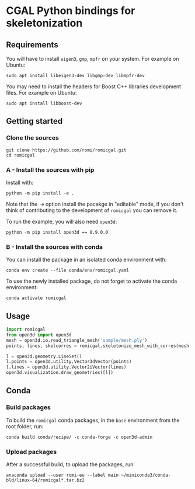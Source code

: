 # CGAL Python bindings for skeletonization

## Requirements
You will have to install `eigen3`, `gmp`, `mpfr` on your system.
For example on Ubuntu:
```shell
sudo apt install libeigen3-dev libgmp-dev libmpfr-dev
```

You may need to install the headers for Boost C++ libraries development files.
For example on Ubuntu:
```shell
sudo apt install libboost-dev
```

## Getting started

### Clone the sources
```shell
git clone https://github.com/romi/romicgal.git
cd romicgal
```

### A - Install the sources with pip
Install with:
```shell
python -m pip install -e .
```
Note that the `-e` option install the pacakge in "editable" mode, if you don't think of contributing to the development of `romicgal` you can remove it.

To run the example, you will also need `open3d`:
```shell
python -m pip install open3d == 0.9.0.0
```

### B - Install the sources with conda
You can install the package in an isolated conda environment with:
```shell
conda env create --file conda/env/romicgal.yaml
```
To use the newly installed package, do not forget to activate the conda environment:
```shell
conda activate romicgal
```

## Usage
```python
import romicgal
from open3d import open3d
mesh = open3d.io.read_triangle_mesh('sample/mesh.ply')
points, lines, skelcorres = romicgal.skeletonize_mesh_with_corres(mesh.vertices, mesh.triangles)

l = open3d.geometry.LineSet()
l.points = open3d.utility.Vector3dVector(points)
l.lines = open3d.utility.Vector2iVector(lines)
open3d.visualization.draw_geometries([l])
```

## Conda

### Build packages
To build the `romicgal` conda packages, in the `base` environment from the root folder, run:
```shell
conda build conda/recipe/ -c conda-forge -c open3d-admin
```

### Upload packages
After a successful build, to upload the packages, run:
```shell
anaconda upload --user romi-eu --label main ~/miniconda3/conda-bld/linux-64/romicgal*.tar.bz2
```